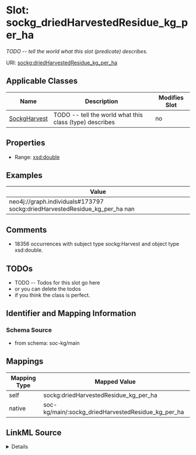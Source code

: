 

# Slot: sockg_driedHarvestedResidue_kg_per_ha


_TODO -- tell the world what this slot (predicate) describes._





URI: [sockg:driedHarvestedResidue_kg_per_ha](http://www.semanticweb.org/sockg/ontologies/2024/0/soil-carbon-ontology/driedHarvestedResidue_kg_per_ha)



<!-- no inheritance hierarchy -->





## Applicable Classes

| Name | Description | Modifies Slot |
| --- | --- | --- |
| [SockgHarvest](../classes/SockgHarvest.md) | TODO -- tell the world what this class (type) describes |  no  |







## Properties

* Range: [xsd:double](http://www.w3.org/2001/XMLSchema#double)






## Examples

| Value |
| --- |
| neo4j://graph.individuals#173797 sockg:driedHarvestedResidue_kg_per_ha nan |

## Comments

* 18356 occurrences with subject type sockg:Harvest and object type xsd:double.

## TODOs

* TODO -- Todos for this slot go here
* or you can delete the todos
* if you think the class is perfect.

## Identifier and Mapping Information







### Schema Source


* from schema: soc-kg/main




## Mappings

| Mapping Type | Mapped Value |
| ---  | ---  |
| self | sockg:driedHarvestedResidue_kg_per_ha |
| native | soc-kg/main/:sockg_driedHarvestedResidue_kg_per_ha |




## LinkML Source

<details>
```yaml
name: sockg_driedHarvestedResidue_kg_per_ha
description: TODO -- tell the world what this slot (predicate) describes.
todos:
- TODO -- Todos for this slot go here
- or you can delete the todos
- if you think the class is perfect.
comments:
- 18356 occurrences with subject type sockg:Harvest and object type xsd:double.
examples:
- value: neo4j://graph.individuals#173797 sockg:driedHarvestedResidue_kg_per_ha nan
from_schema: soc-kg/main
rank: 1000
slot_uri: sockg:driedHarvestedResidue_kg_per_ha
alias: sockg_driedHarvestedResidue_kg_per_ha
domain_of:
- sockg_Harvest
range: double

```
</details>